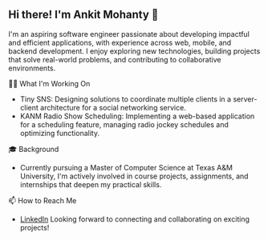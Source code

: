 ## Hi there! I'm Ankit Mohanty 👋
I'm an aspiring software engineer passionate about developing impactful and efficient applications, with experience across web, mobile, and backend development. I enjoy exploring new technologies, building projects that solve real-world problems, and contributing to collaborative environments.
<!--
**amohanty03/amohanty03** is a ✨ _special_ ✨ repository because its `README.md` (this file) appears on your GitHub profile.

Here are some ideas to get you started:

- 🔭 I’m currently working on ...
- 🌱 I’m currently learning ...
- 👯 I’m looking to collaborate on ...
- 🤔 I’m looking for help with ...
- 💬 Ask me about ...
- 📫 How to reach me: ...
- 😄 Pronouns: ...
- ⚡ Fun fact: ...
-->
👨‍💻 What I'm Working On
- Tiny SNS: Designing solutions to coordinate multiple clients in a server-client architecture for a social networking service.
- KANM Radio Show Scheduling: Implementing a web-based application for a scheduling feature, managing radio jockey schedules and optimizing functionality.
  
🎓 Background
- Currently pursuing a Master of Computer Science at Texas A&M University, I'm actively involved in course projects, assignments, and internships that deepen my practical skills.
  
📫 How to Reach Me
- [LinkedIn](https://www.linkedin.com/in/mohanty-ankit/)
Looking forward to connecting and collaborating on exciting projects!
